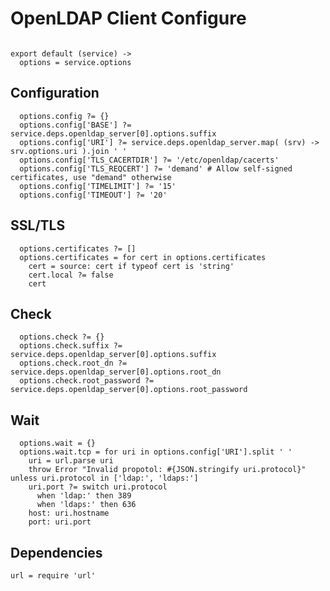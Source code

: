 
# OpenLDAP Client Configure

```

```

    export default (service) ->
      options = service.options

## Configuration

      options.config ?= {}
      options.config['BASE'] ?= service.deps.openldap_server[0].options.suffix
      options.config['URI'] ?= service.deps.openldap_server.map( (srv) -> srv.options.uri ).join ' '
      options.config['TLS_CACERTDIR'] ?= '/etc/openldap/cacerts'
      options.config['TLS_REQCERT'] ?= 'demand' # Allow self-signed certificates, use "demand" otherwise
      options.config['TIMELIMIT'] ?= '15'
      options.config['TIMEOUT'] ?= '20'

## SSL/TLS

      options.certificates ?= []
      options.certificates = for cert in options.certificates
        cert = source: cert if typeof cert is 'string'
        cert.local ?= false
        cert

## Check

      options.check ?= {}
      options.check.suffix ?= service.deps.openldap_server[0].options.suffix
      options.check.root_dn ?= service.deps.openldap_server[0].options.root_dn
      options.check.root_password ?= service.deps.openldap_server[0].options.root_password

## Wait

      options.wait = {}
      options.wait.tcp = for uri in options.config['URI'].split ' '
        uri = url.parse uri
        throw Error "Invalid propotol: #{JSON.stringify uri.protocol}" unless uri.protocol in ['ldap:', 'ldaps:']
        uri.port ?= switch uri.protocol
          when 'ldap:' then 389
          when 'ldaps:' then 636
        host: uri.hostname
        port: uri.port

## Dependencies

    url = require 'url'
